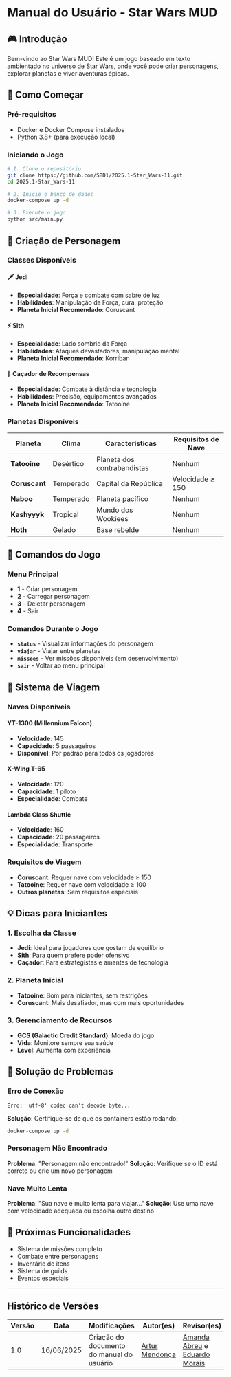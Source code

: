 # Manual do Usuário - Star Wars MUD

## 🎮 Introdução

Bem-vindo ao Star Wars MUD! Este é um jogo baseado em texto ambientado no universo de Star Wars, onde você pode criar personagens, explorar planetas e viver aventuras épicas.

## 🚀 Como Começar

### Pré-requisitos
- Docker e Docker Compose instalados
- Python 3.8+ (para execução local)

### Iniciando o Jogo
```bash
# 1. Clone o repositório
git clone https://github.com/SBD1/2025.1-Star_Wars-11.git
cd 2025.1-Star_Wars-11

# 2. Inicie o banco de dados
docker-compose up -d

# 3. Execute o jogo
python src/main.py
```

## 👤 Criação de Personagem

### Classes Disponíveis

#### 🗡️ Jedi
- **Especialidade**: Força e combate com sabre de luz
- **Habilidades**: Manipulação da Força, cura, proteção
- **Planeta Inicial Recomendado**: Coruscant

#### ⚡ Sith
- **Especialidade**: Lado sombrio da Força
- **Habilidades**: Ataques devastadores, manipulação mental
- **Planeta Inicial Recomendado**: Korriban

#### 🎯 Caçador de Recompensas
- **Especialidade**: Combate à distância e tecnologia
- **Habilidades**: Precisão, equipamentos avançados
- **Planeta Inicial Recomendado**: Tatooine

### Planetas Disponíveis

| Planeta | Clima | Características | Requisitos de Nave |
|---------|-------|-----------------|-------------------|
| **Tatooine** | Desértico | Planeta dos contrabandistas | Nenhum |
| **Coruscant** | Temperado | Capital da República | Velocidade ≥ 150 |
| **Naboo** | Temperado | Planeta pacífico | Nenhum |
| **Kashyyyk** | Tropical | Mundo dos Wookiees | Nenhum |
| **Hoth** | Gelado | Base rebelde | Nenhum |

## 🎯 Comandos do Jogo

### Menu Principal
- **1** - Criar personagem
- **2** - Carregar personagem
- **3** - Deletar personagem
- **4** - Sair

### Comandos Durante o Jogo
- **`status`** - Visualizar informações do personagem
- **`viajar`** - Viajar entre planetas
- **`missoes`** - Ver missões disponíveis (em desenvolvimento)
- **`sair`** - Voltar ao menu principal

## 🚀 Sistema de Viagem

### Naves Disponíveis

#### YT-1300 (Millennium Falcon)
- **Velocidade**: 145
- **Capacidade**: 5 passageiros
- **Disponível**: Por padrão para todos os jogadores

#### X-Wing T-65
- **Velocidade**: 120
- **Capacidade**: 1 piloto
- **Especialidade**: Combate

#### Lambda Class Shuttle
- **Velocidade**: 160
- **Capacidade**: 20 passageiros
- **Especialidade**: Transporte

### Requisitos de Viagem
- **Coruscant**: Requer nave com velocidade ≥ 150
- **Tatooine**: Requer nave com velocidade ≥ 100
- **Outros planetas**: Sem requisitos especiais

## 💡 Dicas para Iniciantes

### 1. Escolha da Classe
- **Jedi**: Ideal para jogadores que gostam de equilíbrio
- **Sith**: Para quem prefere poder ofensivo
- **Caçador**: Para estrategistas e amantes de tecnologia

### 2. Planeta Inicial
- **Tatooine**: Bom para iniciantes, sem restrições
- **Coruscant**: Mais desafiador, mas com mais oportunidades

### 3. Gerenciamento de Recursos
- **GCS (Galactic Credit Standard)**: Moeda do jogo
- **Vida**: Monitore sempre sua saúde
- **Level**: Aumenta com experiência

## 🔧 Solução de Problemas

### Erro de Conexão
```
Erro: 'utf-8' codec can't decode byte...
```
**Solução**: Certifique-se de que os containers estão rodando:
```bash
docker-compose up -d
```

### Personagem Não Encontrado
**Problema**: "Personagem não encontrado!"
**Solução**: Verifique se o ID está correto ou crie um novo personagem

### Nave Muito Lenta
**Problema**: "Sua nave é muito lenta para viajar..."
**Solução**: Use uma nave com velocidade adequada ou escolha outro destino

## 🎯 Próximas Funcionalidades

- Sistema de missões completo
- Combate entre personagens
- Inventário de itens
- Sistema de guilds
- Eventos especiais

---

## Histórico de Versões

| Versão | Data       | Modificações                      | Autor(es)     | Revisor(es) |
|--------|------------|-----------------------------------|---------------|-------------|
| 1.0    | 16/06/2025 | Criação do documento do manual do usuário          | [Artur Mendonça](https://github.com/ArtyMend07) | [Amanda Abreu](https://github.com/Amandaaaaabreu) e [Eduardo Morais](https://github.com/Edumorais08) |

